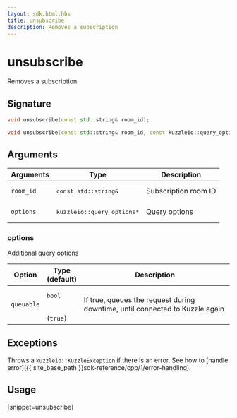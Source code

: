 ```yaml
---
layout: sdk.html.hbs
title: unsubscribe
description: Removes a subscription
---
```


# unsubscribe

Removes a subscription.

## Signature

```cpp
void unsubscribe(const std::string& room_id);

void unsubscribe(const std::string& room_id, const kuzzleio::query_options& options);
```

## Arguments

| Arguments    | Type    | Description |
|--------------|---------|-------------|
| `room_id` | <pre>const std::string&</pre> | Subscription room ID  |
| `options` | <pre>kuzzleio::query_options\*</pre> | Query options |

### options

Additional query options

| Option     | Type<br/>(default)  | Description   |
| ---------- | ------- | --------------------------------- |
| `queuable` | <pre>bool</pre><br/>(`true`) |  If true, queues the request during downtime, until connected to Kuzzle again |

## Exceptions

Throws a `kuzzleio::KuzzleException` if there is an error. See how to [handle error]({{ site_base_path }}sdk-reference/cpp/1/error-handling).

## Usage

[snippet=unsubscribe]
